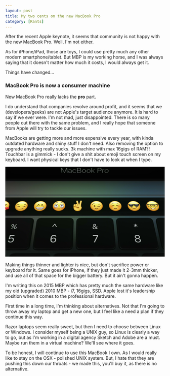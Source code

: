 ```yaml
---
layout: post
title: My two cents on the new MacBook Pro
category: [Rants]
---
```


After the recent Apple keynote, it seems that community is not happy with the new MacBook Pro.
Well, I'm not either.

As for iPhone/iPad, those are toys, I could use pretty much any other modern smartphone/tablet.
But MBP is my working horse, and I was always saying that
it doesn't matter how much it costs, I would always get it.

Things have changed...

<!--more-->

### MacBook Pro is now a consumer machine

New MacBook Pro really lacks the **pro** part.

I do understand that companies revolve around profit,
and it seems that we (developers/geeks) are not Apple's target audience anymore.
It is hard to say if we ever were. I'm not mad, just disappointed.
There is so many people out there with the same problem,
and I really hope that someone from Apple will try to tackle our issues.

MacBooks are getting more and more expensive every year, with kinda outdated hardware
and shiny stuff I don't need. Also removing the option to upgrade anything really sucks.
3k machine with max 16gigs of RAM?!
Touchbar is a gimmick - I don't give a shit about emoji touch screen on my keyboard.
I want physical keys that I don't have to look at when I type.

![Emojis? Really?](/public/img/touchbar.png)

Making things thinner and lighter is nice, but don't sacrifice power or keyboard for it.
Same goes for iPhone, if they just made it 2-3mm thicker,
and use all of that space for the bigger battery.
But it ain't gonna happen.

I'm writing this on 2015 MBP which has pretty much the same hardware like
my old (upgraded) 2010 MBP - i7, 16gigs, SSD.
Apple lost it's leadership position when it comes to the professional hardware.

First time in a long time, I'm thinking about alternatives.
Not that I'm going to throw away my laptop and get a new one,
but I feel like a need a plan if they continue this way.

Razor laptops seem really sweet, but then I need to choose between Linux or Windows.
I consider myself being a UNIX guy, so Linux is clearly a way to go,
but as I'm working in a digital agency Sketch and Adobe are a must.
Maybe run them in a virtual machine? We'll see where it goes.

To be honest, I will continue to use this MacBook I own.
As I would really like to stay on the OSX - polished UNIX system.
But, I hate that they are pushing this down our throats -
we made this, you'll buy it, as there is no alternative.
